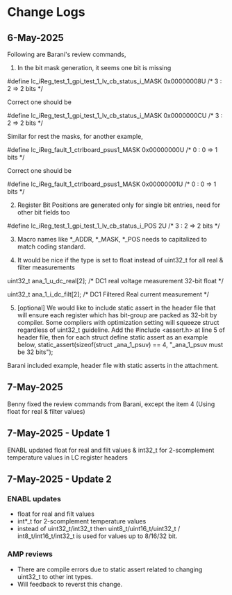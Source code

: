 # Change Logs

## 6-May-2025 

Following are Barani's review commands, 
1)	In the bit mask generation, it seems one bit is missing 

#define lc_iReg_test_1_gpi_test_1_lv_cb_status_i_MASK         0x00000008U  /*  3 :  2 =>  2 bits */ 

Correct one should be 

#define lc_iReg_test_1_gpi_test_1_lv_cb_status_i_MASK         0x0000000CU  /*  3 :  2 =>  2 bits */ 


Similar for rest the masks, for another example, 

#define lc_iReg_fault_1_ctrlboard_psus1_MASK                  0x00000000U  /*  0 :  0 =>  1 bits */ 

Correct one should be 

#define lc_iReg_fault_1_ctrlboard_psus1_MASK                  0x00000001U  /*  0 :  0 =>  1 bits */ 


2)	Register Bit Positions are generated only for single bit entries, need for other bit fields too 

#define lc_iReg_test_1_gpi_test_1_lv_cb_status_i_POS         2U             /*  3 :  2 =>  2 bits */ 
 
3)	Macro names like *_ADDR,  *_MASK,  *_POS needs to capitalized to match coding standard. 

4)	It would be nice if the type is set to float instead of uint32_t for all real & filter measurements 

uint32_t ana_1_u_dc_real[2];                                           /* DC1 real voltage measurement 32-bit float */ 

uint32_t ana_1_i_dc_filt[2];                                              /* DC1 Filtered Real current measurement */ 

5)	[optional] We would like to include static assert in the header file that will ensure each register which has bit-group are packed as 32-bit by compiler.
Some compliers with optimization setting will squeeze struct regardless of uint32_t guideline.
Add the #include <assert.h> at line 5 of header file, then for each struct define static assert as an example below,
static_assert(sizeof(struct _ana_1_psuv) == 4, "_ana_1_psuv must be 32 bits"); 
 
Barani included example, header file with static asserts in the attachment.

## 7-May-2025

Benny fixed the review commands from Barani, except the item 4 (Using float for real & filter values)

## 7-May-2025 - Update 1

ENABL updated float for real and filt values & int32_t for 2-scomplement temperature values in LC register headers


## 7-May-2025 - Update 2

### ENABL updates
- float for real and filt values
- int*_t for 2-scomplement temperature values
- instead of uint32_t/int32_t then uint8_t/uint16_t/uint32_t / int8_t/int16_t/int32_t is used for values up to 8/16/32 bit.

### AMP reviews
- There are compile errors due to static assert related to changing uint32_t to other int types.
- Will feedback to reverst this change.

